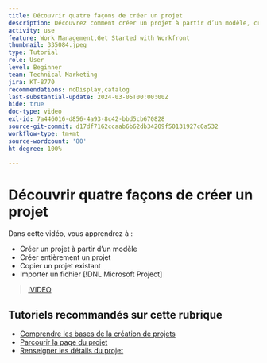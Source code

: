 ```yaml
---
title: Découvrir quatre façons de créer un projet
description: Découvrez comment créer un projet à partir d’un modèle, créer entièrement un projet, copier un projet existant ou importer un fichier  [!DNL Microsoft Project] .
activity: use
feature: Work Management,Get Started with Workfront
thumbnail: 335084.jpeg
type: Tutorial
role: User
level: Beginner
team: Technical Marketing
jira: KT-8770
recommendations: noDisplay,catalog
last-substantial-update: 2024-03-05T00:00:00Z
hide: true
doc-type: video
exl-id: 7a446016-d856-4a93-8c42-bbd5cb670828
source-git-commit: d17df7162ccaab6b62db34209f50131927c0a532
workflow-type: tm+mt
source-wordcount: '80'
ht-degree: 100%

---
```


# Découvrir quatre façons de créer un projet

Dans cette vidéo, vous apprendrez à :

* Créer un projet à partir d’un modèle
* Créer entièrement un projet
* Copier un projet existant
* Importer un fichier [!DNL Microsoft Project]

>[!VIDEO](https://video.tv.adobe.com/v/335084/?quality=12&learn=on&enablevpops)

## Tutoriels recommandés sur cette rubrique

* [Comprendre les bases de la création de projets](/help/manage-work/projects/understand-basic-project-creation.md)
* [Parcourir la page du projet](/help/manage-work/projects/navigate-the-project-page.md)
* [Renseigner les détails du projet](/help/manage-work/projects/fill-in-the-project-details.md)
